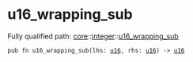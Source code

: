 # u16_wrapping_sub

Fully qualified path: [core](./core.md)::[integer](./core-integer.md)::[u16_wrapping_sub](./core-integer-u16_wrapping_sub.md)

<pre><code class="language-cairo">pub fn u16_wrapping_sub(lhs: <a href="core-integer-u16.html">u16</a>, rhs: <a href="core-integer-u16.html">u16</a>) -&gt; <a href="core-integer-u16.html">u16</a></code></pre>

